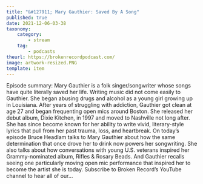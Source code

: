 ```yaml
---
title: "&#127911; Mary Gauthier: Saved By A Song"
published: true
date: 2021-12-06-03-38
taxonomy:
    category:
        - stream
    tag:
        - podcasts
theurl: https://brokenrecordpodcast.com/
image: artwork-resized.PNG
template: item
---
```


Episode summary: Mary Gauthier is a folk singer/songwriter whose songs have quite literally saved her life. Writing music did not come easily to Gauthier. She began abusing drugs and alcohol as a young girl growing up in Louisiana. After years of struggling with addiction, Gauthier got clean at age 27 and began frequenting open mics around Boston. She released her debut album, Dixie Kitchen, in 1997 and moved to Nashville not long after. She has since become known for her ability to write vivid, literary-style lyrics that pull from her past trauma, loss, and heartbreak. On today&rsquo;s episode Bruce Headlam talks to Mary Gauthier about how the same determination that once drove her to drink now powers her songwriting. She also talks about how conversations with young U.S. veterans inspired her Grammy-nominated album, Rifles &amp; Rosary Beads. And Gauthier recalls seeing one particularly moving open mic performance that inspired her to become the artist she is today. Subscribe to Broken Record&rsquo;s YouTube channel to hear all of our&hellip;
